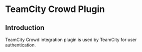 TeamCity Crowd Plugin
=================================

Introduction
-------------

TeamCity Crowd integration plugin is used by TeamCity for user authentication.
